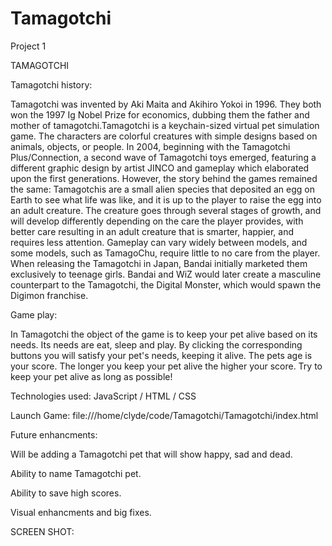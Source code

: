 # Tamagotchi
Project 1

TAMAGOTCHI


Tamagotchi history:

Tamagotchi was invented by Aki Maita and Akihiro Yokoi in 1996. They both won the 1997 Ig Nobel Prize for economics, dubbing them the father and mother of tamagotchi.Tamagotchi is a keychain-sized virtual pet simulation game. The characters are colorful creatures with simple designs based on animals, objects, or people. In 2004, beginning with the Tamagotchi Plus/Connection, a second wave of Tamagotchi toys emerged, featuring a different graphic design by artist JINCO and gameplay which elaborated upon the first generations. However, the story behind the games remained the same: Tamagotchis are a small alien species that deposited an egg on Earth to see what life was like, and it is up to the player to raise the egg into an adult creature. The creature goes through several stages of growth, and will develop differently depending on the care the player provides, with better care resulting in an adult creature that is smarter, happier, and requires less attention. Gameplay can vary widely between models, and some models, such as TamagoChu, require little to no care from the player.
When releasing the Tamagotchi in Japan, Bandai initially marketed them exclusively to teenage girls. Bandai and WiZ would later create a masculine counterpart to the Tamagotchi, the Digital Monster, which would spawn the Digimon franchise.

Game play:

In Tamagotchi the object of the game is to keep your pet alive based on its needs. Its needs are eat, sleep and play. 
By clicking the corresponding buttons you will satisfy your pet's needs, keeping it alive. 
The pets age is your score. The longer you keep your pet alive the higher your score. Try to keep your pet alive as long as possible!


Technologies used: JavaScript / HTML / CSS

Launch Game: file:///home/clyde/code/Tamagotchi/Tamagotchi/index.html


Future enhancments:

Will be adding a Tamagotchi pet that will show happy, sad and dead.

Ability to name Tamagotchi pet.

Ability to save high scores.

Visual enhancments and big fixes.


SCREEN SHOT:



